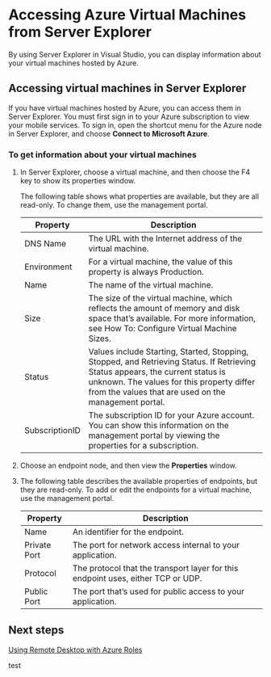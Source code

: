 <properties 
   pageTitle="Accessing Azure Virtual Machines from Server Explorer"
   description="Get an overview of how to view create and manage Azure virtual machines (VMs) in Server Explorer in Visual Studio."
   services="visual-studio-online"
   documentationCenter="na"
   authors="kempb"
   manager="douge"
   editor="tglee" />
<tags 
   ms.service="multiple"
   ms.devlang="dotnet"
   ms.topic="article"
   ms.tgt_pltfrm="na"
   ms.workload="multiple"
   ms.date="08/13/2015"
   ms.author="kempb" />

# Accessing Azure Virtual Machines from Server Explorer

By using Server Explorer in Visual Studio, you can display information about your virtual machines hosted by Azure.

## Accessing virtual machines in Server Explorer

If you have virtual machines hosted by Azure, you can access them in Server Explorer. You must first sign in to your Azure subscription to view your mobile services. To sign in, open the shortcut menu for the Azure node in Server Explorer, and choose **Connect to Microsoft Azure**.

### To get information about your virtual machines

1. In Server Explorer, choose a virtual machine, and then choose the F4 key to show its properties window.
 
    The following table shows what properties are available, but they are all read-only. To change them, use the management portal.

	|Property|Description|
	|---|---|
	|DNS Name|The URL with the Internet address of the virtual machine.|
	|Environment|For a virtual machine, the value of this property is always Production.|
	|Name|The name of the virtual machine.|
	|Size|The size of the virtual machine, which reflects the amount of memory and disk space that’s available. For more information, see How To: Configure Virtual Machine Sizes.|
	|Status|Values include Starting, Started, Stopping, Stopped, and Retrieving Status. If Retrieving Status appears, the current status is unknown. The values for this property differ from the values that are used on the management portal.|
	|SubscriptionID|The subscription ID for your Azure account. You can show this information on the management portal by viewing the properties for a subscription.|
	
1. Choose an endpoint node, and then view the **Properties** window.

1. The following table describes the available properties of endpoints, but they are read-only. To add or edit the endpoints for a virtual machine, use the management portal. 

	|Property|Description|
	|---|---|
	|Name|An identifier for the endpoint.|
	|Private Port|The port for network access internal to your application.|
	|Protocol|The protocol that the transport layer for this endpoint uses, either TCP or UDP.|
	|Public Port|The port that’s used for public access to your application.|

## Next steps

[Using Remote Desktop with Azure Roles](http://go.microsoft.com/fwlink/p/?LinkID=623091)




test
